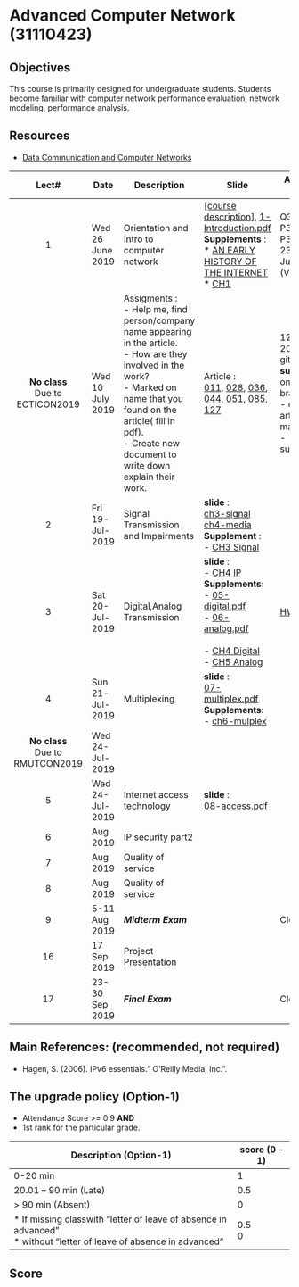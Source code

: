 # Advanced Computer Network (31110423)

## Objectives
 This course is primarily designed for undergraduate students. Students become familiar with computer network performance evaluation, network modeling, performance analysis.

## Resources 
- [Data Communication and Computer Networks](https://www.cpe.ku.ac.th/~cpj/204325/slides/)

| Lect# | Date | Description  |Slide| Assignment Due Date |
|:-----:|------|-------------|----|---------------------|
|  1 |Wed 26 June 2019| Orientation and Intro to computer network| [[course description]](https://drive.google.com/open?id=1P_F9QmOwFX6FlnDPF-qrr2rO22kUy5kl), [1-Introduction.pdf](https://drive.google.com/file/d/1dlxGSjbRyQqPGkCvuRlTvN9PnKpz7mQR/view?usp=sharing) <br> **Supplements** : <br> * [AN EARLY HISTORY OF THE INTERNET](https://ieeexplore.ieee.org/stamp/stamp.jsp?tp=&arnumber=5534584)<br> * [CH1](https://drive.google.com/file/d/1mU3kApNyZeisXFIa9T6FfW_FIZfgX2q_/view?usp=sharing) | Q3-1,P3-1, P3-2, P3-3, P3-7, P3-12 <br>23:59 5-July-2019 (Via. github) |
| **No class** <br> Due to ECTICON2019 | Wed 10 July 2019 |Assigments : <br> - Help me, find person/company name appearing in the article. <br> - How are they involved in the work? <br> - Marked on name that you found on the article( fill in pdf). <br> - Create new document to write down explain their work. |Article : <br>  [011](https://drive.google.com/file/d/1rLc-bxVpTO7hmnRArlS6pC4oAjNYLDdt/view?usp=sharing), [028](https://drive.google.com/file/d/1TgNmInvnUAyFA9Fa9ud2JXixDorGhUoA/view?usp=sharing), [036](https://drive.google.com/file/d/1TKguWcoWfofEWyl9Ql8gLAXq8fGqS6eP/view?usp=sharing), [044](https://drive.google.com/file/d/1X5LaTRCEwZUzpEPGoa4KOHd1Bl3idml_/view?usp=sharing), [051](https://drive.google.com/file/d/1UkxTFjUYLZp4IxqnQ2ql5_SHSU8XmD2h/view?usp=sharing), [085](https://drive.google.com/file/d/18G_CXN1nAJbaMZEZEYedkOK2Xx7MX_P-/view?usp=sharing), [127](https://drive.google.com/file/d/1-uRdsqPKeH6LEw-kAFdLpGARncwwsfRS/view?usp=sharing)|12-July-2019 (Via. github) <br> **submit** 2 files on your branch <br> - original article with marked <br> - sumarized.pdf |
| 2 | Fri 19-Jul-2019 | Signal Transmission and Impairments | **slide** : <br> [ch3-signal](https://www.cpe.ku.ac.th/~cpj/204325/slides/03-signal.pdf) <br> [ch4-media](https://www.cpe.ku.ac.th/~cpj/204325/slides/04-media.pdf)  **Supplement** : <br> -  [CH3 Signal](https://drive.google.com/file/d/1mU3kApNyZeisXFIa9T6FfW_FIZfgX2q_/view?usp=sharing) | |
| 3 | Sat 20-Jul-2019 |Digital,Analog Transmission |**slide** : <br> - [CH4 IP](https://drive.google.com/file/d/1AK3i0viFvK6aG_UvAY9Qyn4wLi3yvUuT/view?usp=sharing)<br>  **Supplements**: <br> - [05-digital.pdf](https://www.cpe.ku.ac.th/~cpj/204325/slides/05-digital.pdf)<br> - [06-analog.pdf](https://www.cpe.ku.ac.th/~cpj/204325/slides/06-analog.pdf)<br> <br> - [CH4 Digital](https://drive.google.com/file/d/1RM-GaGJCQnV48RRuHJJd_r2X7Y6NvuEk/view?usp=sharing) <br> - [CH5 Analog](https://drive.google.com/file/d/1FVwJRiHNqZ3NllldGL8TlJ6snwreiu4-/view?usp=sharing) <br>  |[HW-3](https://drive.google.com/file/d/1mfukzVrhTRYCqQ8UE2XtpncBogSbbf7F/view?usp=sharing)|
| 4 | Sun 21-Jul-2019 |Multiplexing | **slide** : <br> [07-multiplex.pdf](https://www.cpe.ku.ac.th/~cpj/204325/slides/07-multiplex.pdf)<br> **Supplements**: <br> - [ch6-mulplex](https://drive.google.com/file/d/1aDulnOQwk7cGHrFMLqJV7cSzRoFl4dNy/view?usp=sharing)| |
|**No class** <br> Due to RMUTCON2019| Wed 24-Jul-2019| || |
| 5 | Wed 24-Jul-2019 |Internet access technology  |**slide** : <br> [08-access.pdf](https://www.cpe.ku.ac.th/~cpj/204325/slides/08-access.pdf)| |
| 6 |   Aug 2019 |IP security part2   || |
| 7 |   Aug 2019 | Quality of service || |
| 8 |   Aug 2019 | Quality of service || |
| 9 | 5-11 Aug 2019 | ***Midterm Exam*** || Close book |
| 16 | 17 Sep 2019 | Project Presentation || |
| 17 | 23-30 Sep 2019 | ***Final Exam***  || Close book |

## Main References: (recommended, not required)
- Hagen, S. (2006). IPv6 essentials.” O’Reilly Media, Inc.”.

## The upgrade policy (Option-1)
* Attendance Score >= 0.9  **AND** 
* 1st rank for the particular grade.

| Description (Option-1)                                                                                                    | score (0 – 1) |
|----------------------------------------------------------------------------------------------------------------|---------------|
| 0-20 min                                                                                                       | 1             |
| 20.01 – 90 min (Late)                                                                                          | 0.5           |
| > 90 min (Absent)                                                                                              | 0             |
| * If missing classwith “letter of leave of absence in advanced” <br> * without “letter of leave of absence in advanced” | 0.5 <br>0         |


## Score

